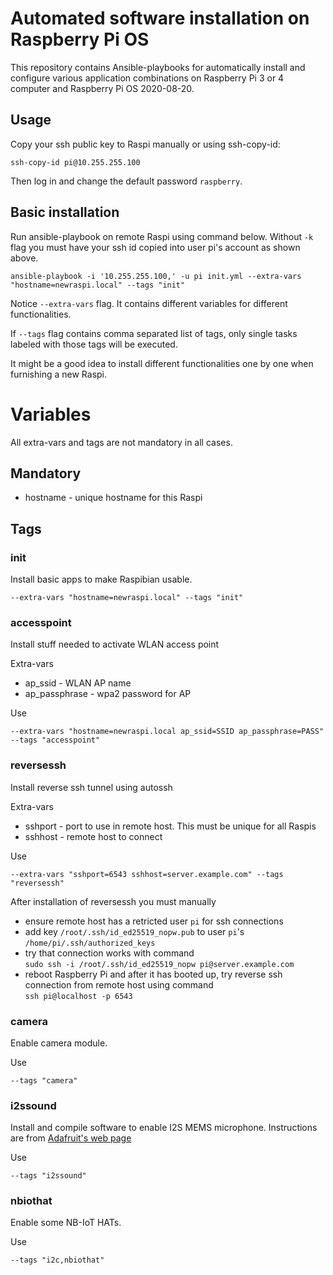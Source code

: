 # Automated software installation on Raspberry Pi OS

This repository contains Ansible-playbooks for automatically
install and configure various application combinations on
Raspberry Pi 3 or 4 computer and Raspberry Pi OS 2020-08-20.

## Usage

Copy your ssh public key to Raspi manually or using ssh-copy-id:

`ssh-copy-id pi@10.255.255.100`

Then log in and change the default password `raspberry`.

## Basic installation

Run ansible-playbook on remote Raspi using command below. 
Without `-k` flag you must have your ssh id copied into user pi's account as shown above.

```
ansible-playbook -i '10.255.255.100,' -u pi init.yml --extra-vars "hostname=newraspi.local" --tags "init"

```
Notice `--extra-vars` flag. It contains different variables for different functionalities.

If `--tags` flag contains comma separated list of tags, only single tasks labeled 
with those tags will be executed.

It might be a good idea to install different functionalities one by one when furnishing a new Raspi. 

# Variables

All extra-vars and tags are not mandatory in all cases.

## Mandatory
 * hostname - unique hostname for this Raspi

## Tags

### init
Install basic apps to make Raspibian usable.

`--extra-vars "hostname=newraspi.local" --tags "init"`

### accesspoint
Install stuff needed to activate WLAN access point

Extra-vars
 * ap_ssid - WLAN AP name
 * ap_passphrase - wpa2 password for AP
 
Use

`--extra-vars "hostname=newraspi.local ap_ssid=SSID ap_passphrase=PASS" --tags "accesspoint"`

### reversessh

Install reverse ssh tunnel using autossh

Extra-vars
 * sshport - port to use in remote host. This must be unique for all Raspis
 * sshhost - remote host to connect
 
Use

`--extra-vars "sshport=6543 sshhost=server.example.com" --tags "reversessh"`

After installation of reversessh you must manually
* ensure remote host has a retricted user `pi` for ssh connections
* add key `/root/.ssh/id_ed25519_nopw.pub` to user `pi`'s `/home/pi/.ssh/authorized_keys`
* try that connection works with command  
  `sudo ssh -i /root/.ssh/id_ed25519_nopw pi@server.example.com`
* reboot Raspberry Pi and after it has booted up, try reverse ssh connection from remote
host using command  
`ssh pi@localhost -p 6543`

### camera
Enable camera module.

Use

`--tags "camera"`

### i2ssound
Install and compile software to enable I2S MEMS microphone.
Instructions are from [Adafruit's web page](https://learn.adafruit.com/adafruit-i2s-mems-microphone-breakout?view=all)

Use

`--tags "i2ssound"`

### nbiothat
Enable some NB-IoT HATs.

Use

`--tags "i2c,nbiothat"`
